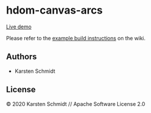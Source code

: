 # hdom-canvas-arcs

[Live demo](http://demo.thi.ng/umbrella/hdom-canvas-arcs/)

Please refer to the [example build instructions](https://github.com/thi-ng/umbrella/wiki/Example-build-instructions) on the wiki.

## Authors

- Karsten Schmidt

## License

&copy; 2020 Karsten Schmidt // Apache Software License 2.0
